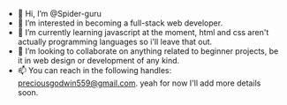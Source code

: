 - 👋 Hi, I’m @Spider-guru
- 👀 I’m interested in becoming a full-stack web developer.
- 🌱 I’m currently learning javascript at the moment, html and css aren't actually programming languages so i'll leave that out.
- 💞️ I’m looking to collaborate on anything related to beginner projects, be it in web design or development of any kind.
- 📫 You can reach in the following handles: preciousgodwin559@gmail.com. yeah for now I'll add more details soon.

<!---
Spider-guru/Spider-guru is a ✨ special ✨ repository because its `README.md` (this file) appears on your GitHub profile.
You can click the Preview link to take a look at your changes.
--->

